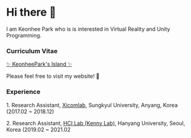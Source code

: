 <h1>Hi there 👋</h1>
<p>I am Keonhee Park who is is interested in Virtual Reality and Unity Programming.
<h3>Curriculum Vitae</h3>
<a href="http://keonheepark.kro.kr/">✨ KeonheePark's Island ✨</a>
<p>Please feel free to visit my website! 👀</p>
<h3>Experience</h3>
<p>1. Research Assistant, <a href="http://xicomlab.re.kr/">Xicomlab</a>, Sungkyul University, Anyang, Korea (2017.02 ~ 2018.12)</p>
<p>2. Research Assistant, <a href="http://hci.dothome.co.kr/">HCI Lab (Kenny Lab)</a>, Hanyang University, Seoul, Korea (2019.02 ~ 2021.02</p>
